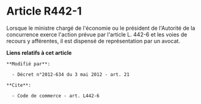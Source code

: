 # Article R442-1

Lorsque le ministre chargé de l'économie ou le président de l'Autorité de la concurrence exerce l'action prévue par l'article
L. 442-6 et les voies de recours y afférentes, il est dispensé de représentation par un avocat.

**Liens relatifs à cet article**

	**Modifié par**:

	  - Décret n°2012-634 du 3 mai 2012 - art. 21

	**Cite**:

	  - Code de commerce - art. L442-6
